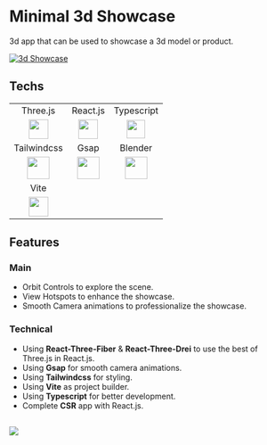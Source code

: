 # Minimal 3d Showcase

3d app that can be used to showcase a 3d model or product.

[![3d Showcase](https://img.youtube.com/vi/TtGYcrUBqYc/0.jpg)](https://www.youtube.com/watch?v=TtGYcrUBqYc)

## Techs

<table>
  <tr align="center">
    <td>Three.js</td>
    <td>React.js</td>
    <td>Typescript</td>
  </tr>
  <tr align="center">
    <td><img src="https://i.postimg.cc/GhbBDr6z/threejs.png" width="35px" /></td>
    <td><img  src="https://i.postimg.cc/7LR71cSh/react.png" width="35px"/></td>
    <td><img src="https://i.postimg.cc/wjnzcgSY/ts.png" width="33px" /></td>
  </tr>
  <tr align="center">
    <td>Tailwindcss</td>
    <td>Gsap</td>
    <td>Blender</td>
  </tr>
  <tr align="center">
    <td><img src="https://i.postimg.cc/3NTknHN8/tailwind.png" width="40px" /></td>
    <td><img  src="https://i.postimg.cc/7L2wxs9z/gsap.png" width="40px"/></td>
    <td><img  src="https://i.postimg.cc/RVSScTCr/blender.png" width="40px"/></td>
  </tr>
  <tr align="center">
    <td>Vite</td>
    <td></td>
    <td></td>
  </tr>
  <tr align="center">
    <td><img src="https://i.postimg.cc/W1zX0WDB/vite.png" width="35px" /></td>
    <td></td>
    <td></td>
  </tr>
</table>

## Features

### Main

- Orbit Controls to explore the scene.
- View Hotspots to enhance the showcase.
- Smooth Camera animations to professionalize the showcase.

### Technical

- Using **React-Three-Fiber** & **React-Three-Drei** to use the best of Three.js in React.js.
- Using **Gsap** for smooth camera animations.
- Using **Tailwindcss** for styling.
- Using **Vite** as project builder.
- Using **Typescript** for better development.
- Complete **CSR** app with React.js.

##

[![](https://i.postimg.cc/pTq6WPjr/card.png)](https://github.com/AriyanMLZM)
